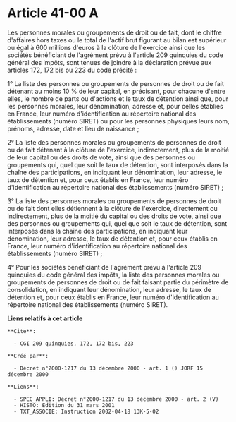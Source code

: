 # Article 41-00 A

Les personnes morales ou groupements de droit ou de fait, dont le chiffre d'affaires hors taxes ou le total de l'actif brut
figurant au bilan est supérieur ou égal à 600 millions d'euros à la clôture de l'exercice ainsi que les sociétés bénéficiant
de l'agrément prévu à l'article 209 quinquies du code général des impôts, sont tenues de joindre à la déclaration prévue aux
articles 172, 172 bis ou 223 du code précité :

1° La liste des personnes ou groupements de personnes de droit ou de fait détenant au moins 10 % de leur capital, en
précisant, pour chacune d'entre elles, le nombre de parts ou d'actions et le taux de détention ainsi que, pour les personnes
morales, leur dénomination, adresse et, pour celles établies en France, leur numéro d'identification au répertoire national
des établissements (numéro SIRET) ou pour les personnes physiques leurs nom, prénoms, adresse, date et lieu de naissance ;

2° La liste des personnes morales ou groupements de personnes de droit ou de fait détenant à la clôture de l'exercice,
indirectement, plus de la moitié de leur capital ou des droits de vote, ainsi que des personnes ou groupements qui, quel que
soit le taux de détention, sont interposés dans la chaîne des participations, en indiquant leur dénomination, leur adresse,
le taux de détention et, pour ceux établis en France, leur numéro d'identification au répertoire national des établissements
(numéro SIRET) ;

3° La liste des personnes morales ou groupements de personnes de droit ou de fait dont elles détiennent à la clôture de
l'exercice, directement ou indirectement, plus de la moitié du capital ou des droits de vote, ainsi que des personnes ou
groupements qui, quel que soit le taux de détention, sont interposés dans la chaîne des participations, en indiquant leur
dénomination, leur adresse, le taux de détention et, pour ceux établis en France, leur numéro d'identification au répertoire
national des établissements (numéro SIRET) ;

4° Pour les sociétés bénéficiant de l'agrément prévu à l'article 209 quinquies du code général des impôts, la liste des
personnes morales ou groupements de personnes de droit ou de fait faisant partie du périmètre de consolidation, en indiquant
leur dénomination, leur adresse, le taux de détention et, pour ceux établis en France, leur numéro d'identification au
répertoire national des établissements (numéro SIRET).

**Liens relatifs à cet article**

	**Cite**:

	  - CGI 209 quinquies, 172, 172 bis, 223

	**Créé par**:

	  - Décret n°2000-1217 du 13 décembre 2000 - art. 1 () JORF 15 décembre 2000

	**Liens**:

	  - SPEC_APPLI: Décret n°2000-1217 du 13 décembre 2000 - art. 2 (V)
	  - HISTO: Edition du 31 mars 2001
	  - TXT_ASSOCIE: Instruction 2002-04-18 13K-5-02
